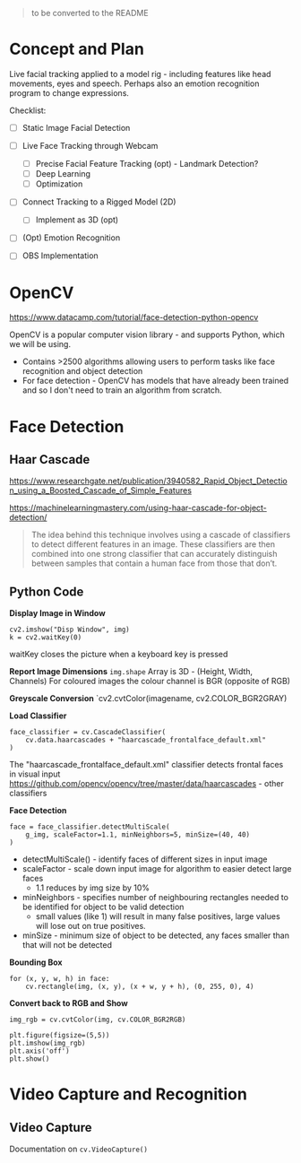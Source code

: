 > to be converted to the README

# Concept and Plan

Live facial tracking applied to a model rig - including features like head movements, eyes and speech. Perhaps also an emotion recognition program to change expressions.

Checklist:
- [ ] Static Image Facial Detection
- [ ] Live Face Tracking through Webcam 
	- [ ] Precise Facial Feature Tracking (opt) - Landmark Detection? 
	- [ ] Deep Learning
	- [ ] Optimization 
- [ ] Connect Tracking to a Rigged Model (2D)
	- [ ] Implement as 3D (opt)
- [ ] (Opt) Emotion Recognition 
- [ ] OBS Implementation


# OpenCV
https://www.datacamp.com/tutorial/face-detection-python-opencv

OpenCV is a popular computer vision library - and supports Python, which we will be using.
- Contains >2500 algorithms allowing users to perform tasks like face recognition and object detection
- For face detection - OpenCV has models that have already been trained and so I don't need to train an algorithm from scratch.


# Face Detection

## Haar Cascade
https://www.researchgate.net/publication/3940582_Rapid_Object_Detection_using_a_Boosted_Cascade_of_Simple_Features

https://machinelearningmastery.com/using-haar-cascade-for-object-detection/

> The idea behind this technique involves using a cascade of classifiers to detect different features in an image. These classifiers are then combined into one strong classifier that can accurately distinguish between samples that contain a human face from those that don’t.
## Python Code

**Display Image in Window**
```
cv2.imshow("Disp Window", img)
k = cv2.waitKey(0)
```
waitKey closes the picture when a keyboard key is pressed

**Report Image Dimensions**
`img.shape`
Array is 3D - (Height, Width, Channels)
For coloured images the colour channel is BGR (opposite of RGB)

**Greyscale Conversion**
`cv2.cvtColor(imagename, cv2.COLOR_BGR2GRAY)

**Load Classifier**
```
face_classifier = cv.CascadeClassifier(
    cv.data.haarcascades + "haarcascade_frontalface_default.xml"
)
```

The "haarcascade_frontalface_default.xml" classifier detects frontal faces in visual input
https://github.com/opencv/opencv/tree/master/data/haarcascades - other classifiers

**Face Detection**
```
face = face_classifier.detectMultiScale(
    g_img, scaleFactor=1.1, minNeighbors=5, minSize=(40, 40)
)
```

- detectMultiScale() - identify faces of different sizes in input image
- scaleFactor - scale down input image for algorithm to easier detect large faces
	- 1.1 reduces by img size by 10%
- minNeighbors - specifies number of neighbouring rectangles needed to be identified for object to be valid detection
	- small values (like 1) will result in many false positives, large values will lose out on true positives.
- minSize - minimum size of object to be detected, any faces smaller than that will not be detected

**Bounding Box**
```
for (x, y, w, h) in face:
    cv.rectangle(img, (x, y), (x + w, y + h), (0, 255, 0), 4)
```

**Convert back to RGB and Show**
```
img_rgb = cv.cvtColor(img, cv.COLOR_BGR2RGB)

plt.figure(figsize=(5,5))
plt.imshow(img_rgb)
plt.axis('off')
plt.show()
```

# Video Capture and Recognition

## Video Capture
Documentation on `cv.VideoCapture()`

